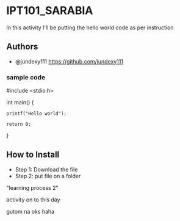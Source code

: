 # IPT101_SARABIA 
In this activity I'll be putting the hello world code as per instruction
## Authors
* @jundexy111 https://github.com/jundexy111

### sample code 

#include <stdio.h>

int main() {
 
    printf("Hello world");

    return 0;
}


## How to Install

*  Step 1: Download the file 
*  Step 2: put file on a folder 

"learning process 2"

activity on to this day

gutom na oks haha